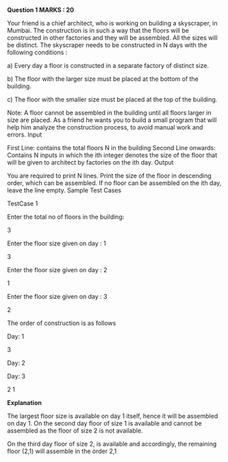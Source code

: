 **Question 1 MARKS : 20**

Your friend is a chief architect, who is working on building a skyscraper, in Mumbai. The construction is in such a way that the floors will be constructed in other factories and they will be assembled. All the sizes will be distinct.
The skyscraper needs to be constructed in N days with the following conditions :

a) Every day a floor is constructed in a separate factory of distinct size.

b) The floor with the larger size must be placed at the bottom of the building.

c) The floor with the smaller size must be placed at the top of the building.

Note: A floor cannot be assembled in the building until all floors larger in size are placed.
As a friend he wants you to build a small program that will help him analyze the construction process, to avoid manual work and errors.
Input

First Line: contains the total floors N in the building
Second Line onwards: Contains N inputs in which the ith integer denotes the size of the floor
that will be given to architect by factories on the ith day.
Output

You are required to print N lines. Print the size of the floor in descending order, which can be assembled.
If no floor can be assembled on the ith day, leave the line empty.
Sample Test Cases

TestCase 1

Enter the total no of floors in the building:

3

Enter the floor size given on day : 1

3

Enter the floor size given on day : 2

1

Enter the floor size given on day : 3

2

The order of construction is as follows

Day: 1

3

Day: 2

Day: 3

2 1

**Explanation**

The largest floor size is available on day 1 itself, hence it will be assembled on day 1.
On the second day floor of size 1 is available and cannot be assembled as the floor of size 2 is
not available.

On the third day floor of size 2, is available and accordingly, the remaining floor (2,1) will
assemble in the order 2,1
